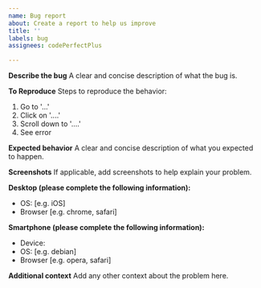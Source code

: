 ```yaml
---
name: Bug report
about: Create a report to help us improve
title: ''
labels: bug
assignees: codePerfectPlus

---
```


**Describe the bug**
A clear and concise description of what the bug is.

**To Reproduce**
Steps to reproduce the behavior:
1. Go to '...'
2. Click on '....'
3. Scroll down to '....'
4. See error

**Expected behavior**
A clear and concise description of what you expected to happen.

**Screenshots**
If applicable, add screenshots to help explain your problem.

**Desktop (please complete the following information):**
 - OS: [e.g. iOS]
 - Browser [e.g. chrome, safari]

**Smartphone (please complete the following information):**
 - Device: 
 - OS: [e.g. debian]
 - Browser [e.g. opera, safari]

**Additional context**
Add any other context about the problem here.